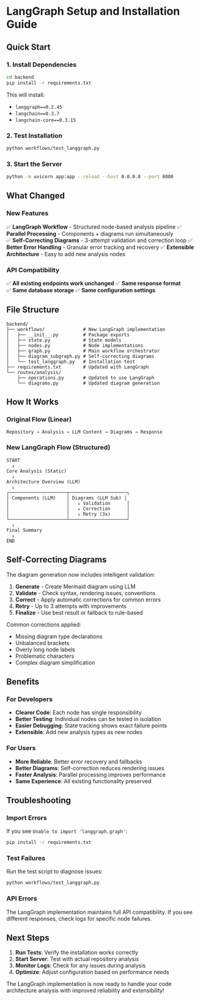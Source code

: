 # LangGraph Setup and Installation Guide

## Quick Start

### 1. Install Dependencies
```bash
cd backend
pip install -r requirements.txt
```

This will install:
- `langgraph==0.2.45`
- `langchain==0.3.7`
- `langchain-core==0.3.15`

### 2. Test Installation
```bash
python workflows/test_langgraph.py
```

### 3. Start the Server
```bash
python -m uvicorn app:app --reload --host 0.0.0.0 --port 8000
```

## What Changed

### New Features
✅ **LangGraph Workflow** - Structured node-based analysis pipeline
✅ **Parallel Processing** - Components + diagrams run simultaneously  
✅ **Self-Correcting Diagrams** - 3-attempt validation and correction loop
✅ **Better Error Handling** - Granular error tracking and recovery
✅ **Extensible Architecture** - Easy to add new analysis nodes

### API Compatibility
✅ **All existing endpoints work unchanged**
✅ **Same response format**  
✅ **Same database storage**
✅ **Same configuration settings**

## File Structure

```
backend/
├── workflows/              # New LangGraph implementation
│   ├── __init__.py         # Package exports
│   ├── state.py            # State models
│   ├── nodes.py            # Node implementations  
│   ├── graph.py            # Main workflow orchestrator
│   ├── diagram_subgraph.py # Self-correcting diagrams
│   └── test_langgraph.py   # Installation test
├── requirements.txt        # Updated with LangGraph
└── routes/analysis/
    ├── operations.py       # Updated to use LangGraph
    └── diagrams.py         # Updated diagram generation
```

## How It Works

### Original Flow (Linear)
```
Repository → Analysis → LLM Content → Diagrams → Response
```

### New LangGraph Flow (Structured)
```
START
  ↓
Core Analysis (Static)
  ↓  
Architecture Overview (LLM)
  ↓
┌─────────────────────┬─────────────────────┐
│ Components (LLM)    │ Diagrams (LLM Sub) │
│                     │   ↓ Validation      │
│                     │   ↓ Correction      │
│                     │   ↓ Retry (3x)      │
└─────────────────────┴─────────────────────┘
  ↓
Final Summary
  ↓
END
```

## Self-Correcting Diagrams

The diagram generation now includes intelligent validation:

1. **Generate** - Create Mermaid diagram using LLM
2. **Validate** - Check syntax, rendering issues, conventions
3. **Correct** - Apply automatic corrections for common errors
4. **Retry** - Up to 3 attempts with improvements
5. **Finalize** - Use best result or fallback to rule-based

Common corrections applied:
- Missing diagram type declarations
- Unbalanced brackets
- Overly long node labels  
- Problematic characters
- Complex diagram simplification

## Benefits

### For Developers
- **Clearer Code**: Each node has single responsibility
- **Better Testing**: Individual nodes can be tested in isolation
- **Easier Debugging**: State tracking shows exact failure points
- **Extensible**: Add new analysis types as new nodes

### For Users  
- **More Reliable**: Better error recovery and fallbacks
- **Better Diagrams**: Self-correction reduces rendering issues
- **Faster Analysis**: Parallel processing improves performance
- **Same Experience**: All existing functionality preserved

## Troubleshooting

### Import Errors
If you see `Unable to import 'langgraph.graph'`:
```bash
pip install -r requirements.txt
```

### Test Failures
Run the test script to diagnose issues:
```bash
python workflows/test_langgraph.py
```

### API Errors  
The LangGraph implementation maintains full API compatibility. If you see different responses, check logs for specific node failures.

## Next Steps

1. **Run Tests**: Verify the installation works correctly
2. **Start Server**: Test with actual repository analysis
3. **Monitor Logs**: Check for any issues during analysis
4. **Optimize**: Adjust configuration based on performance needs

The LangGraph implementation is now ready to handle your code architecture analysis with improved reliability and extensibility!
